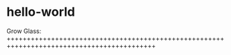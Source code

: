 # hello-world
Grow Glass:  
+++++++++++++++++++++++++++++++++++++++++++++++++++++++++++++++++++++++++++++++++++++++++++